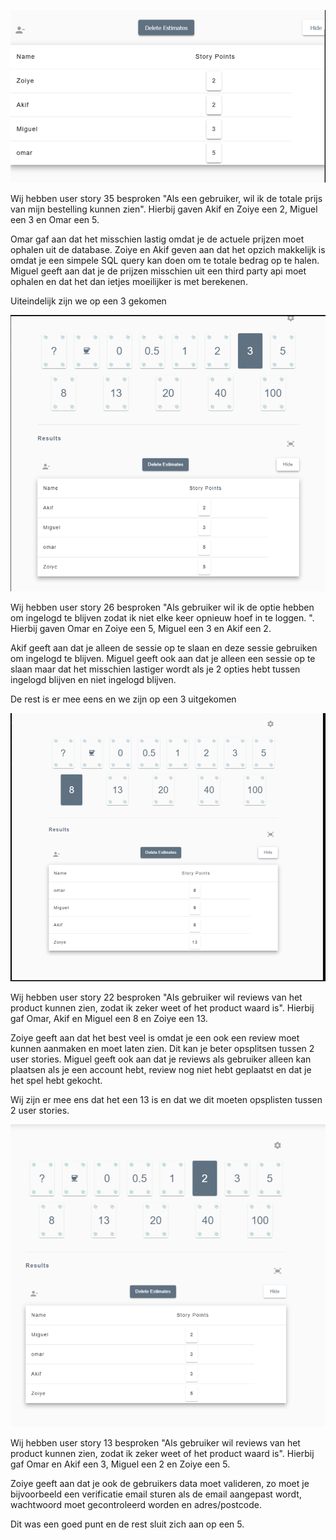 ![alt text](../sprintpoker/sprintpoker/1.png)

Wij hebben user story 35 besproken "Als een gebruiker, wil ik de totale prijs van mijn bestelling kunnen zien". Hierbij gaven Akif en Zoiye een 2, Miguel een 3 en Omar een 5.

Omar gaf aan dat het misschien lastig omdat je de actuele prijzen moet ophalen uit de database.
Zoiye en Akif geven aan dat het opzich makkelijk is omdat je een simpele SQL query kan doen om te totale bedrag op te halen.
Miguel geeft aan dat je de prijzen misschien uit een third party api moet ophalen en dat het dan ietjes moeilijker is met berekenen.

Uiteindelijk zijn we op een 3 gekomen

![alt text](../sprintpoker/sprintpoker/2.png)

Wij hebben user story 26 besproken "Als gebruiker wil ik de optie hebben om ingelogd te blijven zodat ik niet elke keer opnieuw hoef in te loggen.
". Hierbij gaven Omar en Zoiye een 5, Miguel een 3 en Akif een 2.

Akif geeft aan dat je alleen de sessie op te slaan en deze sessie gebruiken om ingelogd te blijven.
Miguel geeft ook aan dat je alleen een sessie op te slaan maar dat het misschien lastiger wordt als je 2 opties hebt tussen ingelogd blijven en niet ingelogd blijven.

De rest is er mee eens en we zijn op een 3 uitgekomen

![alt text](../sprintpoker/sprintpoker/3.png)

Wij hebben user story 22 besproken "Als gebruiker wil reviews van het product kunnen zien, zodat ik zeker weet of het product waard is". Hierbij gaf Omar, Akif en Miguel een 8 en Zoiye een 13.

Zoiye geeft aan dat het best veel is omdat je een ook een review moet kunnen aanmaken en moet laten zien. Dit kan je beter opsplitsen tussen 2 user stories.
Miguel geeft ook aan dat je reviews als gebruiker alleen kan plaatsen als je een account hebt, review nog niet hebt geplaatst en dat je het spel hebt gekocht.

Wij zijn er mee ens dat het een 13 is en dat we dit moeten opsplisten tussen 2 user stories.


![alt text](../sprintpoker/sprintpoker/4.png)

Wij hebben user story 13 besproken "Als gebruiker wil reviews van het product kunnen zien, zodat ik zeker weet of het product waard is". Hierbij gaf Omar en Akif een 3, Miguel een 2 en Zoiye een 5.

Zoiye geeft aan dat je ook de gebruikers data moet valideren, zo moet je bijvoorbeeld een verificatie email sturen als de email aangepast wordt, wachtwoord moet gecontroleerd worden en adres/postcode.

Dit was een goed punt en de rest sluit zich aan op een 5. 
